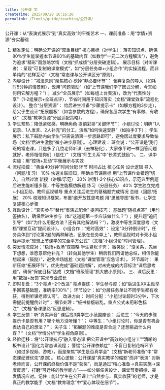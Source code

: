 ```yaml
---
title: 公开课 🏗️
createTime: 2025/09/28 16:16:20
permalink: /Ttools/guide/teaching/公开课/
---
```


公开课：从“表演式展示”到“真实高效”的平衡艺术
一、课前准备：用“学情+资源”夯实基础
1. 精准定位：明确公开课的“双重目标”
核心目标（对学生）：落实知识点，确保80%学生能掌握本节课60%的基础内容（如数学“一元二次方程解法”），避免为追求“精彩”而忽略学情（文档“抓成绩”分层突破逻辑）。
展示目标（对听课者）：呈现“可复制的课堂模式”，如“分层任务单+小组合作”的实操流程，而非单纯的“花样互动”（文档“常态课与公开课区分”原则）。
2. 内容设计：“减法原则”聚焦核心
砍掉“非必要环节”：
舍弃复杂的导入（如耗时5分钟的情景剧），改用“问题驱动”（如“上节课我们学了因式分解，今天如何用它解方程？”）；
减少“全员展示”（如每组上台表演），改为“代表性分享”（1-2组展示+全班点评），节省时间用于知识落实（文档“课堂效率”流程化设计）。
整合“分层资源”：
给后进生准备“步骤提示卡”（如解方程的3步走），给尖子生设计“拓展题板”（如含参数的方程），确保各层次学生“有事做、有收获”（文档“教学资源”分层适配策略）。
3. 学生预热：降低紧张感，明确角色
提前彩排“关键环节”：
小组讨论：明确“1人记录、1人发言、2人补充”的分工，演练“如何快速安静”（如拍手3下）；
学生展示：私下鼓励内向学生“只需说清第一步思路即可”，避免因过度要求导致怯场（文档“后进生激励”微小进步原则）。
心理建设：
班会说：“公开课是‘我们班的常态课，只是多了几位老师听课（去神秘化），大家像平时一样回答问题就好，老师相信你们（信任）”（文档“师生关系”中“长辈式鼓励”）。
二、课中实施：用“控场+互动”平衡展示与实效
1. 流程把控：“黄金40分钟”时间分配
环节	时间占比	核心任务	设计逻辑
导入（问题/复习）	10%	快速关联旧知，明确本节课目标	用“上节课作业错题”切入，自然过渡
新授（讲解/示范）	30%	讲清1-2个核心知识点，示范典型例题	后进生能听懂步骤，中等生能模仿解题
练习（分层任务）	40%	学生独立完成+小组互助，教师巡视辅导	重点关注后进生的基础题完成情况
总结（回顾/拓展）	20%	梳理知识框架，布置1道开放性思考题	用“思维导图”板书，让学生复述核心步骤
2. 互动设计：“真实参与”替代“表演式配合”
提问技巧：
基础题“随机点答”（用竹签抽名），确保后进生参与（如“这道题第一步应该做什么？”）；
提升题“追问引导”（如“为什么用配方法？还有其他解法吗？”），激发中等生深度思考（文档“课堂互动”提问设计）。
小组合作：“短时高效”：
设定“3分钟倒计时”，任务具体到“讨论第2题的两种解法，记录在任务单上”，教师巡视时对卡壳小组轻声提示“想想上节课学的完全平方公式”（文档“小组讨论”时间管理）。
3. 突发情况应对：“稳场+救场”双策略
学生紧张卡壳：
微笑说：“没关系，先坐下想想，谁愿意帮他补充？（转向其他学生）稍后我们再请他总结，相信你能想起来（鼓励）”，避免冷场尴尬（文档“课堂管理”应急话术）。
环节超时：
果断压缩“拓展环节”，优先完成“基础题讲解”，对未完成的内容标注“课后思考题”，确保“保底目标”达成（文档“班级管理”抓大放小原则）。
三、课后反思：用“数据+反馈”实现专业成长
1. 即时复盘：“3个亮点+2个改进”
亮点提炼：
学生参与度：如“后进生XX主动举手回答基础题，准确率100%”；
环节设计：如“分层任务单让不同学生都有收获，得到听课老师认可”。
改进方向：
时间分配：“小组讨论超时3分钟，下次需提前提醒倒计时”；
细节处理：“板书排版较乱，重点公式未用彩色标注”（文档“备课思路”反思逻辑）。
2. 学生反馈：听“真实声音”
课后找3类学生小范围座谈：
后进生：“今天的步骤提示卡是否有用？哪个地方没听懂？”；
中等生：“小组讨论时，你是否有机会表达自己的想法？”；
尖子生：“拓展题的难度是否合适？还想挑战什么内容？”（文档“学情分析”学生视角原则）。
3. 经验迁移：将“公开课技巧”融入常态课
把公开课中“高效的小组分工”“清晰的板书设计”固化为常态课流程；
警惕“公开课依赖症”：不盲目复制花哨环节（如过多视频、游戏），而是聚焦“学生是否真学会”（文档“新老师准备”中“常态课纪律优先”原则）。
核心逻辑：公开课是“真实教学的缩影”而非“表演”
对新老师而言，公开课的终极价值不是“获奖”，而是通过“精心准备→真实实施→深度反思”，打磨“可迁移的教学能力”——如分层任务设计、课堂节奏把控、突发情况应对。记住：能让学生在公开课上“自然参与、真实收获”的老师，才是真正的教学能手（文档“教育理念”中“爱心体现在细节”）。